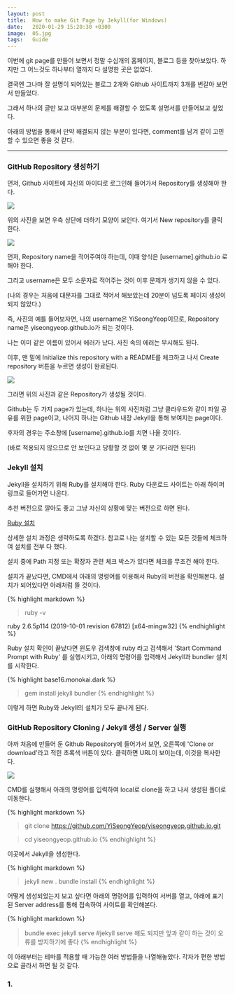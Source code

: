 ```yaml
---
layout: post
title:  How to make Git Page by Jekyll(for Windows)
date:   2020-01-29 15:20:30 +0300
image:  05.jpg
tags:   Guide
---
```

이번에 git page를 만들어 보면서 정말 수십개의 홈페이지, 블로그 등을 찾아보았다. 
하지만 그 어느것도 하나부터 열까지 다 설명한 곳은 없었다. 

결국엔 그나마 잘 설명이 되어있는 블로그 2개와 Github 사이트까지 3개를 번갈아 보면서 만들었다. 

그래서 하나의 글만 보고 대부분의 문제를 해결할 수 있도록 설명서를 만들어보고 싶었다. 

아래의 방법을 통해서 만약 해결되지 않는 부분이 있다면, comment를 남겨 같이 고민할 수 있으면 좋을 것 같다.

***

### GitHub Repository 생성하기

먼저, Github 사이트에 자신의 아이디로 로그인해 들어가서 Repository를 생성해야 한다. 

![]({{site.baseurl}}/img/gb1.JPG)

위의 사진을 보면 우측 상단에 더하기 모양이 보인다. 여기서 New repository를 클릭한다.

![]({{site.baseurl}}/img/gb2.JPG)

먼저, Repository name을 적어주여야 하는데, 이때 양식은 [username].github.io 로 해야 한다.

그리고 username은 모두 소문자로 적어주는 것이 이후 문제가 생기지 않을 수 있다. 

(나의 경우는 처음에 대문자를 그대로 적어서 해보았는데 20분이 넘도록 페이지 생성이 되지 않았다.) 

즉, 사진의 예를 들어보자면, 나의 username은 YiSeongYeop이므로, Repository name은 yiseongyeop.github.io가 되는 것이다. 

나는 이미 같은 이름이 있어서 에러가 났다. 사진 속의 에러는 무시해도 된다.

이후, 맨 밑에 Initialize this repository with a README를 체크하고 나서 Create repository 버튼을 누르면 생성이 완료된다.

![]({{site.baseurl}}/img/gb3.JPG)

그러면 위의 사진과 같은 Repository가 생성될 것이다. 

Github는 두 가지 page가 있는데, 하나는 위의 사진처럼 그냥 클라우드와 같이 파일 공유를 위한 page이고, 나머지 하나는 Github 내장 Jekyll을 통해 보여지는 page이다.

후자의 경우는 주소창에 [username].github.io를 치면 나올 것이다.

(바로 적용되지 않으므로 안 보인다고 당황할 것 없이 몇 분 기다리면 된다!)

### Jekyll 설치

Jekyll을 설치하기 위해 Ruby를 설치해야 한다. 
Ruby 다운로드 사이트는 아래 하이퍼링크로 들어가면 나온다. 

추천 버전으로 깔아도 좋고 그냥 자신의 상황에 맞는 버전으로 하면 된다.

<a href="https://rubyinstaller.org/downloads/" target="_blank">Ruby 설치</a>

상세한 설치 과정은 생략하도록 하겠다. 참고로 나는 설치할 수 있는 모든 것들에 체크하여 설치를 전부 다 했다.

설치 중에 Path 지정 또는 확장자 관련 체크 박스가 있다면 체크를 무조건 해야 한다.

설치가 끝났다면, CMD에서 아래의 명령어를 이용해서 Ruby의 버전을 확인해본다. 설치가 되어있다면 아래처럼 뜰 것이다.

{% highlight markdown %}
>ruby -v

ruby 2.6.5p114 (2019-10-01 revision 67812) [x64-mingw32]
{% endhighlight %}

Ruby 설치 확인이 끝났다면 윈도우 검색창에 ruby 라고 검색해서 'Start Command Prompt with Ruby' 를 실행시키고, 아래의 명령어를 입력해서 Jekyll과 bundler 설치를 시작한다.

{% highlight base16.monokai.dark %}
>gem install jekyll bundler
{% endhighlight %}

이렇게 하면 Ruby와 Jekyll의 설치가 모두 끝나게 된다.

### GitHub Repository Cloning / Jekyll 생성 / Server 실행

아까 처음에 만들어 둔 Github Repository에 들어가서 보면, 오른쪽에 'Clone or download'라고 적힌 초록색 버튼이 있다. 클릭하면 URL이 보이는데, 이것을 복사한다.

![]({{site.baseurl}}/img/gb4.JPG)

CMD를 실행해서 아래의 명령어를 입력하여 local로 clone을 하고 나서 생성된 폴더로 이동한다.

{% highlight markdown %}
>git clone https://github.com/YiSeongYeop/yiseongyeop.github.io.git

>cd yiseongyeop.github.io
{% endhighlight %}

이곳에서 Jekyll을 생성한다.

{% highlight markdown %}
>jekyll new .
>bundle install
{% endhighlight %}

어떻게 생성되었는지 보고 싶다면 아래의 명령어를 입력하여 서버를 열고, 아래에 표기된 Server address를 통해 접속하여 사이트를 확인해본다.

{% highlight markdown %}
>bundle exec jekyll serve  #jekyll serve 해도 되지만 앞과 같이 하는 것이 오류를 방지하기에 좋다
{% endhighlight %}


이 아래부터는 테마를 적용할 때 가능한 여러 방법들을 나열해놓았다. 각자가 편한 방법으로 골라서 하면 될 것 같다.

### 1. 